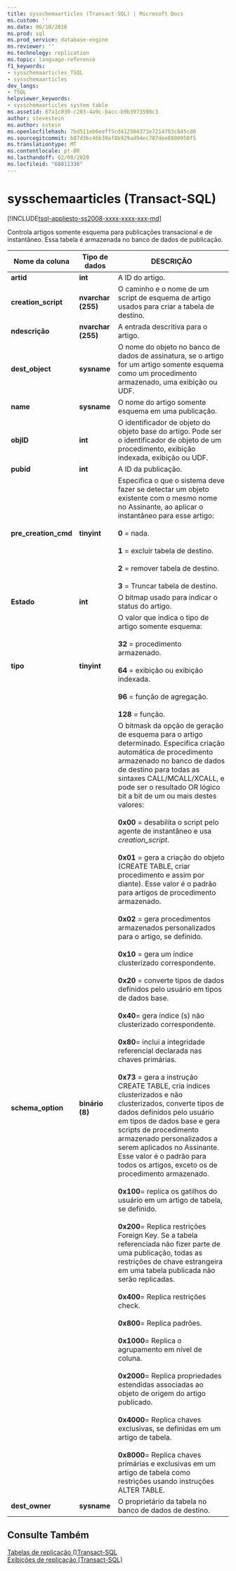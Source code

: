 ```yaml
---
title: sysschemaarticles (Transact-SQL) | Microsoft Docs
ms.custom: ''
ms.date: 06/10/2016
ms.prod: sql
ms.prod_service: database-engine
ms.reviewer: ''
ms.technology: replication
ms.topic: language-reference
f1_keywords:
- sysschemaarticles_TSQL
- sysschemaarticles
dev_langs:
- TSQL
helpviewer_keywords:
- sysschemaarticles system table
ms.assetid: 67a1c039-c283-4a9c-bacc-b9b3973590c3
author: stevestein
ms.author: sstein
ms.openlocfilehash: 7bd511eb6eeff5cd412504373e7214703c845cd0
ms.sourcegitcommit: b87d36c46b39af8b929ad94ec707dee8800950f5
ms.translationtype: MT
ms.contentlocale: pt-BR
ms.lasthandoff: 02/08/2020
ms.locfileid: "68811336"
---
```

# <a name="sysschemaarticles-transact-sql"></a>sysschemaarticles (Transact-SQL)
[!INCLUDE[tsql-appliesto-ss2008-xxxx-xxxx-xxx-md](../../includes/tsql-appliesto-ss2008-xxxx-xxxx-xxx-md.md)]

  Controla artigos somente esquema para publicações transacional e de instantâneo. Essa tabela é armazenada no banco de dados de publicação.  
  
|Nome da coluna|Tipo de dados|DESCRIÇÃO|  
|-----------------|---------------|-----------------|  
|**artid**|**int**|A ID do artigo.|  
|**creation_script**|**nvarchar (255)**|O caminho e o nome de um script de esquema de artigo usados para criar a tabela de destino.|  
|**ndescrição**|**nvarchar (255)**|A entrada descritiva para o artigo.|  
|**dest_object**|**sysname**|O nome do objeto no banco de dados de assinatura, se o artigo for um artigo somente esquema como um procedimento armazenado, uma exibição ou UDF.|  
|**name**|**sysname**|O nome do artigo somente esquema em uma publicação.|  
|**objID**|**int**|O identificador de objeto do objeto base do artigo. Pode ser o identificador de objeto de um procedimento, exibição indexada, exibição ou UDF.|  
|**pubid**|**int**|A ID da publicação.|  
|**pre_creation_cmd**|**tinyint**|Especifica o que o sistema deve fazer se detectar um objeto existente com o mesmo nome no Assinante, ao aplicar o instantâneo para esse artigo:<br /><br /> **0** = nada.<br /><br /> **1** = excluir tabela de destino.<br /><br /> **2** = remover tabela de destino.<br /><br /> **3** = Truncar tabela de destino.|  
|**Estado**|**int**|O bitmap usado para indicar o status do artigo.|  
|**tipo**|**tinyint**|O valor que indica o tipo de artigo somente esquema:<br /><br /> **32** = procedimento armazenado.<br /><br /> **64** = exibição ou exibição indexada. <br /><br /> **96** = função de agregação.<br /><br /> **128** = função.|  
|**schema_option**|**binário (8)**|O bitmask da opção de geração de esquema para o artigo determinado. Especifica criação automática de procedimento armazenado no banco de dados de destino para todas as sintaxes CALL/MCALL/XCALL, e pode ser o resultado OR lógico bit a bit de um ou mais destes valores:<br /><br /> **0x00** = desabilita o script pelo agente de instantâneo e usa *creation_script*.<br /><br /> **0x01** = gera a criação do objeto (CREATE TABLE, criar procedimento e assim por diante). Esse valor é o padrão para artigos de procedimento armazenado.<br /><br /> **0x02** = gera procedimentos armazenados personalizados para o artigo, se definido.<br /><br /> **0x10** = gera um índice clusterizado correspondente.<br /><br /> **0x20** = converte tipos de dados definidos pelo usuário em tipos de dados base.<br /><br /> **0x40**= gera índice (s) não clusterizado correspondente.<br /><br /> **0x80**= inclui a integridade referencial declarada nas chaves primárias.<br /><br /> **0x73** = gera a instrução CREATE TABLE, cria índices clusterizados e não clusterizados, converte tipos de dados definidos pelo usuário em tipos de dados base e gera scripts de procedimento armazenado personalizados a serem aplicados no Assinante. Esse valor é o padrão para todos os artigos, exceto os de procedimento armazenado.<br /><br /> **0x100**= replica os gatilhos do usuário em um artigo de tabela, se definido.<br /><br /> **0x200**= Replica restrições Foreign Key. Se a tabela referenciada não fizer parte de uma publicação, todas as restrições de chave estrangeira em uma tabela publicada não serão replicadas.<br /><br /> **0x400**= Replica restrições check.<br /><br /> **0x800**= Replica padrões.<br /><br /> **0x1000**= Replica o agrupamento em nível de coluna.<br /><br /> **0x2000**= Replica propriedades estendidas associadas ao objeto de origem do artigo publicado.<br /><br /> **0x4000**= Replica chaves exclusivas, se definidas em um artigo de tabela.<br /><br /> **0x8000**= Replica chaves primárias e exclusivas em um artigo de tabela como restrições usando instruções ALTER TABLE.|  
|**dest_owner**|**sysname**|O proprietário da tabela no banco de dados de destino.|  
  
## <a name="see-also"></a>Consulte Também  
 [Tabelas de replicação &#40;&#41;Transact-SQL](../../relational-databases/system-tables/replication-tables-transact-sql.md)   
 [Exibições de replicação &#40;Transact-SQL&#41;](../../relational-databases/system-views/replication-views-transact-sql.md)  
  
  
